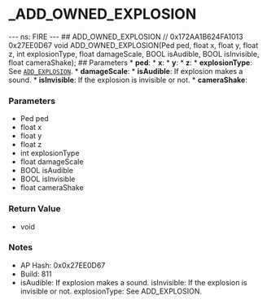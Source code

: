 # _ADD_OWNED_EXPLOSION

--- ns: FIRE --- ## ADD_OWNED_EXPLOSION  // 0x172AA1B624FA1013 0x27EE0D67 void ADD_OWNED_EXPLOSION(Ped ped, float x, float y, float z, int explosionType, float damageScale, BOOL isAudible, BOOL isInvisible, float cameraShake);  ## Parameters * **ped**: * **x**: * **y**: * **z**: * **explosionType**: See [`ADD_EXPLOSION`](#_0xE3AD2BDBAEE269AC). * **damageScale**: * **isAudible**:  If explosion makes a sound. * **isInvisible**: If the explosion is invisible or not. * **cameraShake**:

### Parameters
* Ped ped
* float x
* float y
* float z
* int explosionType
* float damageScale
* BOOL isAudible
* BOOL isInvisible
* float cameraShake

### Return Value
* void

### Notes
* AP Hash: 0x0x27EE0D67
* Build: 811
* isAudible: If explosion makes a sound.
isInvisible: If the explosion is invisible or not.
explosionType: See ADD_EXPLOSION.


